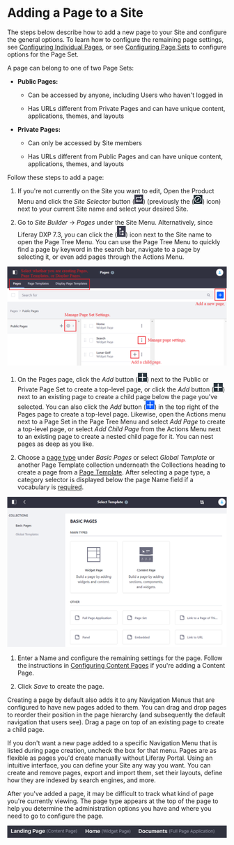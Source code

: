 # Adding a Page to a Site

The steps below describe how to add a new page to your Site and configure the general options. To learn how to configure the remaining page settings, see [Configuring Individual Pages](./06-configuring-individual-pages.md), or see [Configuring Page Sets](./05-configuring-page-sets.md) to configure options for the Page Set. 

A page can belong to one of two Page Sets:

* **Public Pages:**

  * Can be accessed by anyone, including Users who haven't logged in
  
  * Has URLs different from Private Pages and can have unique content, applications, themes, and layouts

* **Private Pages:**

  * Can only be accessed by Site members
  
  * Has URLs different from Public Pages and can have unique content, applications, themes, and layouts

Follow these steps to add a page:

1. If you're not currently on the Site you want to edit, Open the Product Menu and click the *Site Selector* button (![Switch](../../images/icon-switch.png)) (previously the (![Compass](../../images/icon-compass.png)) icon) next to your current Site name and select your desired Site.

1. Go to *Site Builder* &rarr; *Pages* under the Site Menu. Alternatively, since Liferay DXP 7.3, you can click the (![icon-page-tree](../../images/icon-page-tree.png)) icon next to the Site name to open the Page Tree Menu. You can use the Page Tree Menu to quickly find a page by keyword in the search bar, navigate to a page by selecting it, or even add pages through the Actions Menu. 
 
  ![The Pages screen lets you edit your Site pages as a whole.](./adding-a-page-to-a-site/images/01.png)

1. On the Pages page, click the *Add* button (![Add](../../images/icon-add-app.png)) next to the Public or Private Page Set to create a top-level page, or click the *Add* button (![Add](../../images/icon-add-app.png)) next to an existing page to create a child page below the page you've selected. You can also click the *Add* button (![Add](../../images/icon-add.png)) in the top right of the Pages page to create a top-level page. Likewise, open the Actions menu next to a Page Set in the Page Tree Menu and select *Add Page* to create a top-level page, or select *Add Child Page* from the Actions Menu next to an existing page to create a nested child page for it. You can nest pages as deep as you like.

1. Choose a [page type](./01-understanding-pages.md#page-types) under *Basic Pages* or select *Global Template* or another Page Template collection underneath the Collections heading to create a page from a [Page Template](./07-creating-a-page-template). After selecting a page type, a category selector is displayed below the page Name field if a vocabulary is [required](TODO-targeted-vocabularies).

  ![You must select a page type when adding pages.](./adding-a-page-to-a-site/images/02.png)

1. Enter a Name and configure the remaining settings for the page. Follow the instructions in [Configuring Content Pages](./04-building-content-pages.md) if you're adding a Content Page.

1. Click *Save* to create the page.

Creating a page by default also adds it to any Navigation Menus that are configured to have new pages added to them. You can drag and drop pages to reorder their position in the page hierarchy (and subsequently the default navigation that users see). Drag a page on top of an existing page to create a child page. 

If you don't want a new page added to a specific Navigation Menu that is listed during page creation, uncheck the box for that menu. Pages are as flexible as pages you'd create manually without Liferay Portal. Using an intuitive interface, you can define your Site any way you want. You can create and remove pages, export and import them, set their layouts, define how they are indexed by search engines, and more.

After you've added a page, it may be difficult to track what kind of page you're currently viewing. The page type appears at the top of the page to help you determine the administration options you have and where you need to go to configure the page.

![Here are three different page types as they're displayed in the heading.](./adding-a-page-to-a-site/images/03.png)